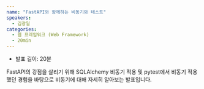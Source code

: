 ```yaml
---
name: "FastAPI와 함께하는 비동기와 테스트"
speakers:
  - 김광일
categories:
  - 웹 프레임워크 (Web Framework)
  - 20min
---
```


- 발표 길이: 20분

FastAPI의 강점을 살리기 위해 SQLAlchemy 비동기 적용 및 pytest에서 비동기 적용했던 경험을 바탕으로 비동기에 대해 자세히 알아보는 발표입니다.
